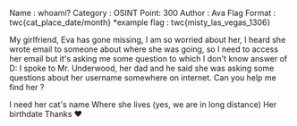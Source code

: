 Name : whoami?
Category : OSINT
Point: 300
Author : Ava
Flag Format : twc{cat_place_date/month}
*example flag : twc{misty_las_vegas_1306}

My girlfriend, Eva has gone missing, I am so worried about her, I heard she wrote email to someone about where she was going, so I need to access her email but it's asking me some question to which I don't know answer of D:
I spoke to Mr. Underwood, her dad and he said she was asking some questions about her username somewhere on internet.
Can you help me find her ?

I need her cat's name
Where she lives (yes, we are in long distance)
Her birthdate
Thanks
:heart: